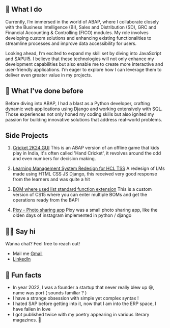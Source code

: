 ---
---
## 🤷 What I do

Currently, I’m immersed in the world of ABAP, where I collaborate closely with the Business Intelligence (BI), Sales and Distribution (SD), GRC and Financial Accounting & Controlling (FICO) modules. My role involves developing custom solutions and enhancing existing functionalities to streamline processes and improve data accessibility for users.

Looking ahead, I’m excited to expand my skill set by diving into JavaScript and SAPUI5. I believe that these technologies will not only enhance my development capabilities but also enable me to create more interactive and user-friendly applications. I’m eager to explore how I can leverage them to deliver even greater value in my projects.

## 🦕 What I've done before

Before diving into ABAP, I had a blast as a Python developer, crafting dynamic web applications using Django and working extensively with SQL. Those experiences not only honed my coding skills but also ignited my passion for building innovative solutions that address real-world problems.

## Side Projects 

1. [Cricket 2K24 GUI](https://github.com/harshsharma1506/cricket_2k24_gui_abap)
   This is an ABAP version of an offline game that kids play in India, it's often called 'Hand Cricket', it revolves around 
   the odd and even numbers for decision making.

2. [Learning Management System Redesign for HCL TSS](https://github.com/harshsharma1506/lms-redesign)
   A redesign of LMs made using HTML CSS JS Django, this received very good response from the learners and was quite a hit

3. [BOM where used list standard function extension](https://github.com/harshsharma1506/CS15_WITH_MULTIPLE_MAT)
   This is a custom version of CS15 where you can enter multiple BOMs and get the operations ready from the BAPI

4. [Pixy - Photo sharing app](https://github.com/harshsharma1506/Pixy-photo-sharing-app)
   Pixy was a small photo sharing app, like the olden days of instagram implemented in python / django
## 👋🏻 Say hi

Wanna chat? Feel free to reach out!

- Mail me [Gmail](mailto:harrypressplay@gmail.com)
- [LinkedIn](https://www.linkedin.com/in/harsh-sharma-521a30217)

## 📠 Fun facts

-  In year 2022, I was a founder a startup that never really blew up 😆, name was port ( sounds familiar ? )
-  I have a strange obsession with simple yet complex syntax !
-  I hated SAP before getting into it, now that I am into the ERP space, I have fallen in love
-  I got published twice with my poetry appearing in various literary magazines. 🥂
